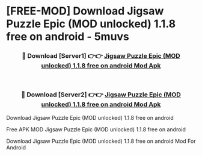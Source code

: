 # [FREE-MOD] Download Jigsaw Puzzle Epic (MOD unlocked) 1.1.8 free on android - 5muvs


<div align="center">
<h3>🔴 Download [Server1] 👉👉 <a href="https://apk-comot.site?title=Jigsaw_Puzzle_Epic_(MOD_unlocked)_1.1.8_free_on_android">Jigsaw Puzzle Epic (MOD unlocked) 1.1.8 free on android Mod Apk</a></h3><br>

<h3>🔴 Download [Server2] 👉👉 <a href="https://apk-comot.site?title=Jigsaw_Puzzle_Epic_(MOD_unlocked)_1.1.8_free_on_android">Jigsaw Puzzle Epic (MOD unlocked) 1.1.8 free on android Mod Apk</a></h3>
</div>



Download Jigsaw Puzzle Epic (MOD unlocked) 1.1.8 free on android 

Free APK MOD Jigsaw Puzzle Epic (MOD unlocked) 1.1.8 free on android 

Download Jigsaw Puzzle Epic (MOD unlocked) 1.1.8 free on android Mod For Android
